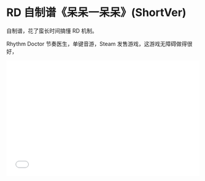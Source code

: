 # RD 自制谱《呆呆一呆呆》(ShortVer)

自制谱，花了蛮长时间搞懂 RD 机制。

Rhythm Doctor 节奏医生，单键音游，Steam 发售游戏，这游戏无障碍做得很好，

<div style="position: relative; padding: 30% 45%;">
<iframe style="position: absolute; width: 100%; height: 100%; left: 0; top: 0;" src="//player.bilibili.com/player.html?aid=693029363&page=1" scrolling="no" border="0" frameborder="no" framespacing="0" allowfullscreen="true"></iframe>
</div>